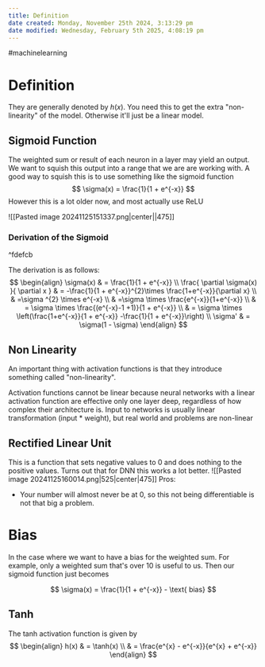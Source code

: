 ```yaml
---
title: Definition
date created: Monday, November 25th 2024, 3:13:29 pm
date modified: Wednesday, February 5th 2025, 4:08:19 pm
---
```

#machinelearning 
# Definition
They are generally denoted by $h(x)$. You need this to get the extra "non-linearity" of the model. Otherwise it'll just be a linear model. 
## Sigmoid Function
The weighted sum or result of each neuron in a layer may yield an output. We want to squish this output into a range that we are are working with. A good way to squish this is to use something like the sigmoid function
$$
\sigma(x) = \frac{1}{1 + e^{-x}}
$$
 However this is a lot older now, and most actually use ReLU


![[Pasted image 20241125151337.png|center||475]]
### Derivation of the Sigmoid

^fdefcb

The derivation is  as follows:  
$$
\begin{align}
\sigma(x)  & = \frac{1}{1 + e^{-x}} \\
\frac{ \partial \sigma(x) }{ \partial x }  &  = -\frac{1}{1 + e^{-x}}^{2}\times \frac{1+e^{-x}}{\partial x} \\
 & =\sigma ^{2} \times e^{-x} \\
 & =\sigma \times \frac{e^{-x}}{1+e^{-x}} \\
 & = \sigma \times \frac{(e^{-x}-1 +1)}{1 + e^{-x}} \\
 &  = \sigma \times \left(\frac{1+e^{-x}}{1 + e^{-x}} -\frac{1}{1 + e^{-x}}\right) \\
\sigma' & = \sigma(1 - \sigma)
\end{align}
$$

## Non Linearity
An important thing with activation functions is that they introduce something called "non-linearity". 

Activation functions cannot be linear because neural networks with a linear activation function are effective only one layer deep, regardless of how complex their architecture is. Input to networks is usually linear transformation (input * weight), but real world and problems are non-linear
## Rectified Linear Unit

This is a function that sets negative values to 0 and does nothing to the positive values. Turns out that for DNN this works a lot better. 
![[Pasted image 20241125160014.png|525|center|475]]
Pros: 
- Your number will almost never be at 0, so this not being differentiable is not that big a problem. 

# Bias
In the case where we want to have a bias for the weighted sum. For example, only a weighted sum that's over 10 is useful to us. Then our sigmoid function just becomes 

$$
\sigma(x) = \frac{1}{1 + e^{-x}} - \text{ bias}
$$
## Tanh
The tanh activation function is given by 
$$
\begin{align}
h(x)  & = \tanh(x) \\
 & = \frac{e^{x} - e^{-x}}{e^{x} + e^{-x}}
\end{align}
$$

